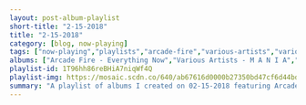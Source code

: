 ```yaml
---
layout: post-album-playlist
short-title: "2-15-2018"
title: "2-15-2018"
category: [blog, now-playing]
tags: ["now-playing","playlists","arcade-fire","various-artists","various-artists","various-artists","the-hollies","various-artists","mgmt","franz-ferdinand","various-artists","reggie-and-the-full-effect","bob-dylan","nico","jim-croce","van-morrison","various-artists"]
albums: ["Arcade Fire - Everything Now","Various Artists - M A N I A","Various Artists - Black Panther The Album Music From And Inspired By","Various Artists - Crooked Shadows","The Hollies - Stay With the Hollies","Various Artists - The Essential Rosemary Clooney","MGMT - Little Dark Age","Franz Ferdinand - Always Ascending","Various Artists - Mountain Moves","Reggie And The Full Effect - 41","Bob Dylan - Blood On The Tracks","Nico - Chelsea Girl","Jim Croce - You Don't Mess Around With Jim","Van Morrison - Moondance","Various Artists - MILANO"]
playlist-id: 1T96hh86reBHiA7niqWf4Q
playlist-img: https://mosaic.scdn.co/640/ab67616d0000b27350bd47cf6d44bddcd546a951ab67616d0000b273a36d123f9906888d0af2aed8ab67616d0000b273bc8d2b3ac36be53be9a38fe1ab67616d0000b273c027ad28821777b00dcaa888
summary: "A playlist of albums I created on 02-15-2018 featuring Arcade Fire, Various Artists, Various Artists, Various Artists, The Hollies, Various Artists, MGMT, Franz Ferdinand, Various Artists, Reggie And The Full Effect, Bob Dylan, Nico, Jim Croce, Van Morrison, and Various Artists"
---
```

